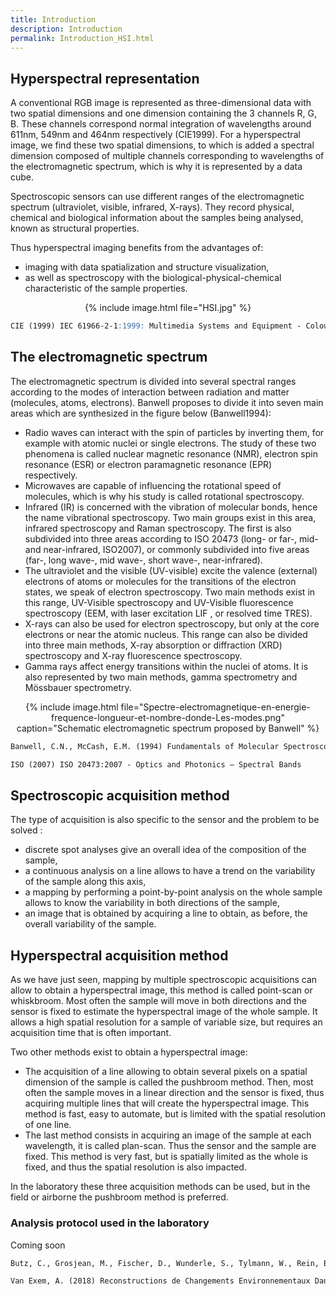 ```yaml
---
title: Introduction
description: Introduction
permalink: Introduction_HSI.html
---
```


## Hyperspectral representation
A conventional RGB image is represented as three-dimensional data with two spatial dimensions and one dimension containing the 3 channels R, G, B. These channels correspond normal integration of wavelengths around 611nm, 549nm and 464nm respectively (CIE1999). For a hyperspectral image, we find these two spatial dimensions, to which is added a spectral dimension composed of multiple channels corresponding to wavelengths of the electromagnetic spectrum, which is why it is represented by a data cube. 

Spectroscopic sensors can use different ranges of the electromagnetic spectrum (ultraviolet, visible, infrared, X-rays). They record physical, chemical and biological information about the samples being analysed, known as structural properties.

Thus hyperspectral imaging benefits from the advantages of: 
<ul>
<li>imaging with data spatialization and structure visualization, </li>
<li> as well as spectroscopy with the biological-physical-chemical characteristic of the sample properties. </li>
</ul>

<center>
{% include image.html file="HSI.jpg" %}
</center>

```markdown
CIE (1999) IEC 61966-2-1:1999: Multimedia Systems and Equipment - Colour Measurement and Management - Part 2-1: Colour Management - Default RGB Colour Space - SRGB
```

## The electromagnetic spectrum

The electromagnetic spectrum is divided into several spectral ranges according to the modes of interaction between radiation and matter (molecules, atoms, electrons). Banwell proposes to divide it into seven main areas which are synthesized in the figure below (Banwell1994):
<ul>
<li> Radio waves can interact with the spin of particles by inverting them, for example with atomic nuclei or single electrons. The study of these two phenomena is called nuclear magnetic resonance (NMR), electron spin resonance (ESR) or electron paramagnetic resonance (EPR) respectively. </li>
<li> Microwaves are capable of influencing the rotational speed of molecules, which is why his study is called rotational spectroscopy. </li>
<li> Infrared (IR) is concerned with the vibration of molecular bonds, hence the name vibrational spectroscopy. Two main groups exist in this area, infrared spectroscopy and Raman spectroscopy. The first is also subdivided into three areas according to ISO 20473 (long- or far-, mid- and near-infrared, ISO2007), or commonly subdivided into five areas (far-, long wave-, mid wave-, short wave-, near-infrared). </li>
<li> The ultraviolet and the visible (UV-visible) excite the valence (external) electrons of atoms or molecules for the transitions of the electron states, we speak of electron spectroscopy. Two main methods exist in this range, UV-Visible spectroscopy and UV-Visible fluorescence spectroscopy (EEM, with laser excitation LIF , or resolved time TRES). </li>
<li> X-rays can also be used for electron spectroscopy, but only at the core electrons or near the atomic nucleus. This range can also be divided into three main methods, X-ray absorption or diffraction (XRD) spectroscopy and X-ray fluorescence spectroscopy. </li>
<li> Gamma rays affect energy transitions within the nuclei of atoms. It is also represented by two main methods, gamma spectrometry and Mössbauer spectrometry. </li>
</ul>

<center>
{% include image.html file="Spectre-electromagnetique-en-energie-frequence-longueur-et-nombre-donde-Les-modes.png" caption="Schematic electromagnetic spectrum proposed by Banwell" %}
</center>

```markdown
Banwell, C.N., McCash, E.M. (1994) Fundamentals of Molecular Spectroscopy McGraw-Hill

ISO (2007) ISO 20473:2007 - Optics and Photonics — Spectral Bands
```

## Spectroscopic acquisition method
The type of acquisition is also specific to the sensor and the problem to be solved :
<ul>
<li> discrete spot analyses give an overall idea of the composition of the sample, </li>
<li> a continuous analysis on a line allows to have a trend on the variability of the sample along this axis, </li>
<li> a mapping by performing a point-by-point analysis on the whole sample allows to know the variability in both directions of the sample, </li>
<li> an image that is obtained by acquiring a line to obtain, as before, the overall variability of the sample. </li>
</ul>

## Hyperspectral acquisition method
As we have just seen, mapping by multiple spectroscopic acquisitions can allow to obtain a hyperspectral image, this method is called point-scan or whiskbroom. Most often the sample will move in both directions and the sensor is fixed to estimate the hyperspectral image of the whole sample. It allows a high spatial resolution for a sample of variable size, but requires an acquisition time that is often important. 

Two other methods exist to obtain a hyperspectral image:
<ul>
<li> The acquisition of a line allowing to obtain several pixels on a spatial dimension of the sample is called the pushbroom method. Then, most often the sample moves in a linear direction and the sensor is fixed, thus acquiring multiple lines that will create the hyperspectral image. This method is fast, easy to automate, but is limited with the spatial resolution of one line. </li>
<li> The last method consists in acquiring an image of the sample at each wavelength, it is called plan-scan. Thus the sensor and the sample are fixed. This method is very fast, but is spatially limited as the whole is fixed, and thus the spatial resolution is also impacted. </li>
</ul>

In the laboratory these three acquisition methods can be used, but in the field or airborne the pushbroom method is preferred.

### Analysis protocol used in the laboratory

Coming soon

```markdown
Butz, C., Grosjean, M., Fischer, D., Wunderle, S., Tylmann, W., Rein, B. (2015) Hyperspectral imaging spectroscopy: a promising method for the biogeochemical analysis of lake sediments. Journal of Applied Remote Sensing 9: 1–20

Van Exem, A. (2018) Reconstructions de Changements Environnementaux Dans Les Archives Lacustres Par Imagerie Hyperspectrale.
```